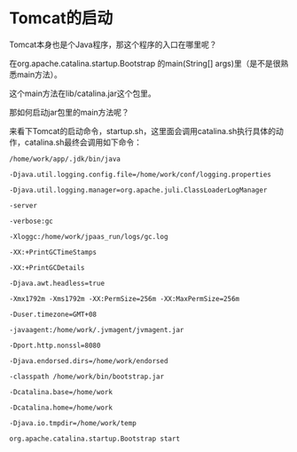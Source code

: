 # Tomcat的启动

Tomcat本身也是个Java程序，那这个程序的入口在哪里呢？

在org.apache.catalina.startup.Bootstrap 的main\(String\[\] args\)里（是不是很熟悉main方法）。

这个main方法在lib/catalina.jar这个包里。

那如何启动jar包里的main方法呢？

来看下Tomcat的启动命令，startup.sh，这里面会调用catalina.sh执行具体的动作，catalina.sh最终会调用如下命令：

`/home/work/app/.jdk/bin/java `

`-Djava.util.logging.config.file=/home/work/conf/logging.properties `

`-Djava.util.logging.manager=org.apache.juli.ClassLoaderLogManager `

`-server `

`-verbose:gc `

`-Xloggc:/home/work/jpaas_run/logs/gc.log `

`-XX:+PrintGCTimeStamps `

`-XX:+PrintGCDetails `

`-Djava.awt.headless=true `

`-Xmx1792m -Xms1792m -XX:PermSize=256m -XX:MaxPermSize=256m `

`-Duser.timezone=GMT+08 `

`-javaagent:/home/work/.jvmagent/jvmagent.jar `

`-Dport.http.nonssl=8080 `

`-Djava.endorsed.dirs=/home/work/endorsed `

`-classpath /home/work/bin/bootstrap.jar `

`-Dcatalina.base=/home/work `

`-Dcatalina.home=/home/work `

`-Djava.io.tmpdir=/home/work/temp `

`org.apache.catalina.startup.Bootstrap start`




